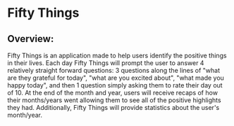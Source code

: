 # Fifty Things

## Overview:
Fifty Things is an application made to help users identify the positive things in their lives. Each day Fifty Things will prompt the user to answer 4 relatively straight forward questions: 3 questions along the lines of "what are they grateful for today", "what are you excited about", "what made you happy today", and then 1 question simply asking them to rate their day out of 10. At the end of the month and year, users will receive recaps of how their months/years went allowing them to see all of the positive highlights they had. Additionally, Fifty Things will provide statistics about the user's month/year.